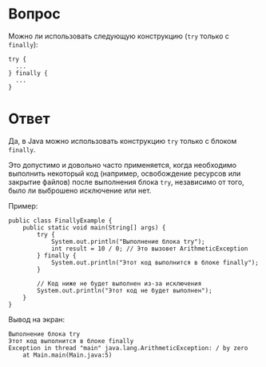 # Вопрос
Можно ли использовать следующую конструкцию (`try` только с `finally`):
```
try {
  ...
} finally {
  ...
}
```
# Ответ
Да, в Java можно использовать конструкцию `try` только с блоком `finally`. 

Это допустимо и довольно часто применяется, когда необходимо выполнить некоторый код (например, освобождение ресурсов или закрытие файлов) после выполнения блока `try`, независимо от того, было ли выброшено исключение или нет.

Пример:
```
public class FinallyExample {
    public static void main(String[] args) {
        try {
            System.out.println("Выполнение блока try");
            int result = 10 / 0; // Это вызовет ArithmeticException
        } finally {
            System.out.println("Этот код выполнится в блоке finally");
        }

        // Код ниже не будет выполнен из-за исключения
        System.out.println("Этот код не будет выполнен");
    }
}
```
Вывод на экран:
```
Выполнение блока try
Этот код выполнится в блоке finally
Exception in thread "main" java.lang.ArithmeticException: / by zero
	at Main.main(Main.java:5)
```
